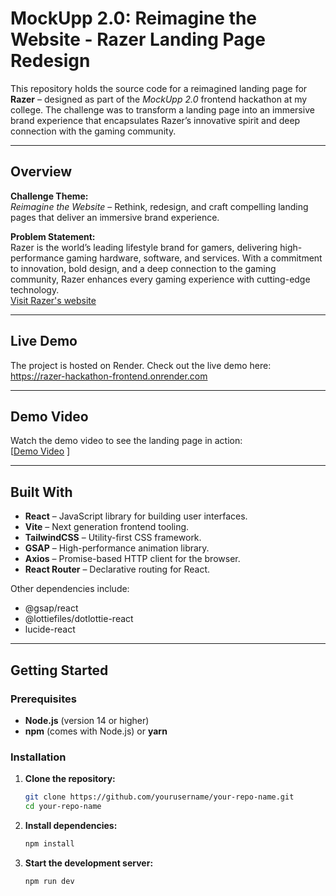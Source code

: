 # MockUpp 2.0: Reimagine the Website - Razer Landing Page Redesign

This repository holds the source code for a reimagined landing page for **Razer** – designed as part of the *MockUpp 2.0* frontend hackathon at my college. The challenge was to transform a landing page into an immersive brand experience that encapsulates Razer’s innovative spirit and deep connection with the gaming community.

---

## Overview

**Challenge Theme:**  
*Reimagine the Website* – Rethink, redesign, and craft compelling landing pages that deliver an immersive brand experience.

**Problem Statement:**  
Razer is the world’s leading lifestyle brand for gamers, delivering high-performance gaming hardware, software, and services. With a commitment to innovation, bold design, and a deep connection to the gaming community, Razer enhances every gaming experience with cutting-edge technology.  
[Visit Razer's website](https://www.razer.com/)

---

## Live Demo

The project is hosted on Render. Check out the live demo here:  
https://razer-hackathon-frontend.onrender.com 

---

## Demo Video

Watch the demo video to see the landing page in action:  
[[Demo Video](https://github.com/user-attachments/assets/8156a94a-8715-493e-8eb3-604d6087aaac)  ]

---

## Built With

- **React** – JavaScript library for building user interfaces.
- **Vite** – Next generation frontend tooling.
- **TailwindCSS** – Utility-first CSS framework.
- **GSAP** – High-performance animation library.
- **Axios** – Promise-based HTTP client for the browser.
- **React Router** – Declarative routing for React.

Other dependencies include:
- @gsap/react
- @lottiefiles/dotlottie-react
- lucide-react

---

## Getting Started

### Prerequisites

- **Node.js** (version 14 or higher)
- **npm** (comes with Node.js) or **yarn**

### Installation

1. **Clone the repository:**

   ```bash
   git clone https://github.com/yourusername/your-repo-name.git
   cd your-repo-name
2. **Install dependencies:**
   ```bash
   npm install
3. **Start the development server:**
   ```bash
   npm run dev


